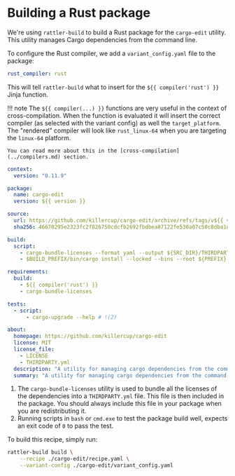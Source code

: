 # Building a Rust package

We're using `rattler-build` to build a Rust package for the `cargo-edit` utility.
This utility manages Cargo dependencies from the command line.

To configure the Rust compiler, we add a `variant_config.yaml` file to the package:

```yaml title="variant_config.yaml"
rust_compiler: rust
```

This will tell `rattler-build` what to insert for the `${{ compiler('rust') }}` Jinja function.

!!! note
    The `${{ compiler(...) }}` functions are very useful in the context of cross-compilation.
    When the function is evaluated it will insert the correct compiler (as selected with the variant config) as well the `target_platform`.
    The "rendered" compiler will look like `rust_linux-64` when you are targeting the `linux-64` platform.

    You can read more about this in the [cross-compilation](../compilers.md) section.


```yaml title="recipe.yaml"
context:
  version: "0.11.9"

package:
  name: cargo-edit
  version: ${{ version }}

source:
  url: https://github.com/killercup/cargo-edit/archive/refs/tags/v${{ version }}.tar.gz
  sha256: 46670295e2323fc2f826750cdcfb2692fbdbea87122fe530a07c50c8dba1d3d7

build:
  script:
    - cargo-bundle-licenses --format yaml --output ${SRC_DIR}/THIRDPARTY.yml  # !(1)
    - $BUILD_PREFIX/bin/cargo install --locked --bins --root ${PREFIX} --path .

requirements:
  build:
    - ${{ compiler('rust') }}
    - cargo-bundle-licenses

tests:
  - script:
      - cargo-upgrade --help # !(2)

about:
  homepage: https://github.com/killercup/cargo-edit
  license: MIT
  license_file:
    - LICENSE
    - THIRDPARTY.yml
  description: "A utility for managing cargo dependencies from the command line."
  summary: "A utility for managing cargo dependencies from the command line."
```

1. The `cargo-bundle-licenses` utility is used to bundle all the licenses of the dependencies into a `THIRDPARTY.yml` file.
   This file is then included in the package. You should always include this file in your package when you are redistributing it.
2. Running scripts in `bash` or `cmd.exe` to test the package build well, expects an exit code of `0` to pass the test.


To build this recipe, simply run:

```bash
rattler-build build \
    --recipe ./cargo-edit/recipe.yaml \
    --variant-config ./cargo-edit/variant_config.yaml
```
